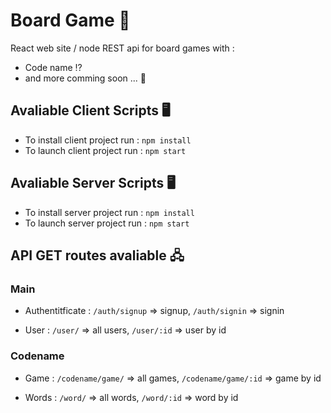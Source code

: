 # Board Game 🎲

React web site / node REST api for board games with :

- Code name ⁉
- and more comming soon ... 🤫

## Avaliable Client Scripts 🖥️

- To install client project run : `npm install`
- To launch client project run : `npm start`

## Avaliable Server Scripts 🖥️

- To install server project run : `npm install`
- To launch server project run : `npm start`

## API GET routes avaliable 🖧

### Main

- Authentitficate :
  `/auth/signup` => signup,
  `/auth/signin` => signin

- User :
  `/user/` => all users,
  `/user/:id` => user by id

### Codename

- Game :
  `/codename/game/` => all games,
  `/codename/game/:id` => game by id

- Words :
  `/word/` => all words,
  `/word/:id` => word by id
